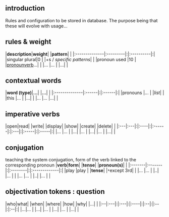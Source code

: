 ## introduction ##
Rules and configuration to be stored in database.
The purpose being that these will evolve with usage...

## rules & weight ##
|**description**|**weight**| |**pattern**| |
|:--------------|:---------|:|:----------|:|
|singular plural|0         | |+s / _specific patterns_| |
|pronoun used   |10        | |[pronoun](pronoun.md)[verb](verb.md)...| |
|...            |...       | |...| |

## contextual words ##
|**word (type)**|**...**| |**...**| |
|:--------------|:------|:|:------|:|
|pronouns       |...    | |_list_| |
|this           |...    | |...| |
|...            |...    |...| |

## imperative verbs ##
|open|read| |write| |display| |show| |create| |delete| |
|:---|:---|:|:----|:|:------|:|:---|:|:-----|:|:-----|:|
|... |... | |...| |...  | |...| |...    | |...| |

## conjugation ##
teaching the system conjugation, form of the verb linked to the corresponding pronoun
|**verb**|**form**| |**tense**| |**pronoun(s)**| |
|:-------|:-------|:|:--------|:|:-------------|:|
|play    |play    | |**tense**| |`*`except 3rd| |
|...     |...     | |..| |...      | |
|...     |...     | |..| |...      | |


## objectivation tokens : question ##
|who|what| |when| |where| |how| |why| |...| |
|:--|:---|:|:---|:|:----|:|:--|:|:--|:|:--|:|
|...|... | |...| |... | |...| |...  | |...| |